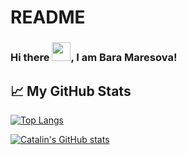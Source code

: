 # README
### Hi there <img src="https://raw.githubusercontent.com/MartinHeinz/MartinHeinz/master/wave.gif" width="30px">, I am Bara Maresova!
## &#x1f4c8; My GitHub Stats

[![Top Langs](https://github-readme-stats.vercel.app/api/top-langs/?username=<bbmaresova@gmail.com>&hide=java,html,css&theme=radical)](https://github.com/anuraghazra/github-readme-stats)

[![Catalin's GitHub stats](https://github-readme-stats.vercel.app/api?username=<bbmaresova@gmail.com>&theme=radical)](https://github.com/anuraghazra/github-readme-stats)
